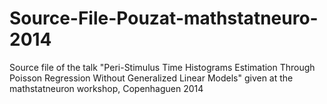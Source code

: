 # Source-File-Pouzat-mathstatneuro-2014
Source file of the talk "Peri-Stimulus Time Histograms Estimation Through Poisson Regression Without Generalized Linear Models" given at the mathstatneuron workshop, Copenhaguen 2014

